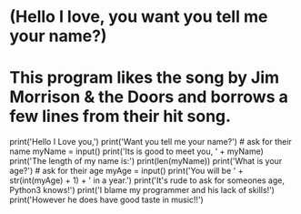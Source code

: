 # (Hello I love, you want you tell me your name?)
#  This program likes the song by Jim Morrison & the Doors and borrows a few lines from their hit song.


print('Hello I Love you,')
print('Want you tell me your name?') # ask for their name
myName = input()
print('Its is good to meet you, ' + myName)
print('The length of my name is:')
print(len(myName))
print('What is your age?') # ask for their age
myAge = input()
print('You will be ' + str(int(myAge) + 1) + ' in a year.')
print('It\'s rude to ask for someones age, Python3 knows!')
print('I blame my programmer and his lack of skills!')
print('However he does have good taste in music!!') 



 
